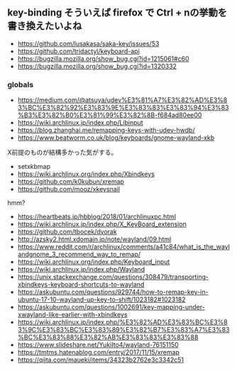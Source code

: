 ## key-binding そういえば firefox で Ctrl + nの挙動を書き換えたいよね

- https://github.com/lusakasa/saka-key/issues/53
- https://github.com/tridactyl/keyboard-api
- https://bugzilla.mozilla.org/show_bug.cgi?id=1215061#c60
- https://bugzilla.mozilla.org/show_bug.cgi?id=1320332


### globals

- https://medium.com/@atsuya/udev%E3%81%A7%E3%82%AD%E3%83%BC%E3%82%92%E3%83%9E%E3%83%83%E3%83%94%E3%83%B3%E3%82%B0%E3%81%99%E3%82%8B-f684ad80ee00
- https://wiki.archlinux.jp/index.php/Libinput
- https://blog.zhanghai.me/remapping-keys-with-udev-hwdb/
- https://www.beatworm.co.uk/blog/keyboards/gnome-wayland-xkb

X前提のものが結構多かった気がする。

- setxkbmap
- https://wiki.archlinux.org/index.php/Xbindkeys
- https://github.com/k0kubun/xremap
- https://github.com/mooz/xkeysnail

hmm?

- https://heartbeats.jp/hbblog/2018/01/archlinuxpc.html
- https://wiki.archlinux.jp/index.php/X_KeyBoard_extension
- https://github.com/tbocek/dvorak
- http://azsky2.html.xdomain.jp/note/wayland/09.html
- https://www.reddit.com/r/archlinux/comments/a41c84/what_is_the_waylandgnome_3_recommend_way_to_remap/
- https://wiki.archlinux.org/index.php/Keyboard_input
- https://wiki.archlinux.jp/index.php/Wayland
- https://unix.stackexchange.com/questions/308479/transporting-xbindkeys-keyboard-shortcuts-to-wayland
- https://askubuntu.com/questions/929744/how-to-remap-key-in-ubuntu-17-10-wayland-up-key-to-shift/1023182#1023182
- https://askubuntu.com/questions/1002691/key-mapping-under-xwayland-like-earlier-with-xbindkeys
- https://wiki.archlinux.jp/index.php/%E3%82%AD%E3%83%BC%E3%83%9C%E3%83%BC%E3%83%89%E3%82%B7%E3%83%A7%E3%83%BC%E3%83%88%E3%82%AB%E3%83%83%E3%83%88
- https://www.slideshare.net/YukiIto4/wayland-76151150
- https://tmtms.hatenablog.com/entry/2017/11/15/xremap
- https://qiita.com/maueki/items/34323b2762e3c3342c51
